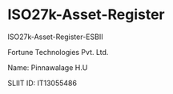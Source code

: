# ISO27k-Asset-Register
ISO27k-Asset-Register-ESBII

Fortune Technologies Pvt. Ltd.

Name: Pinnawalage H.U

SLIIT ID: IT13055486
